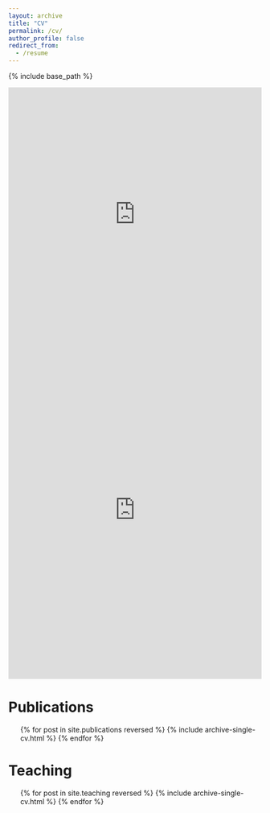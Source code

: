 ```yaml
---
layout: archive
title: "CV"
permalink: /cv/
author_profile: false
redirect_from:
  - /resume
---
```


{% include base_path %}

<div style="position: relative; padding-bottom: 100%; height: 0; overflow: hidden;">
  <iframe src="https://drive.google.com/file/d/1OLf0gRn0Xkqmmx60YfKaaBy0AZDL8sCE/preview" frameborder="0" style="position: absolute; top: 0; left: 0; width: 100%; height: 100%;" allowfullscreen></iframe>
</div>

<div style="position: relative; padding-bottom: 133.33%; height: 0; overflow: hidden;">
  <iframe src="https://drive.google.com/file/d/1OLf0gRn0Xkqmmx60YfKaaBy0AZDL8sCE/preview" frameborder="0" style="position: absolute; top: 0; left: 0; width: 100%; height: 100%;" allowfullscreen></iframe>
</div>

<!-- ![hanjunpark_cv](/images/hanjunpark_20240712cv_final-1.png) -->

Publications
======
  <ul>{% for post in site.publications reversed %}
    {% include archive-single-cv.html %}
  {% endfor %}</ul>

  
Teaching
======
  <ul>{% for post in site.teaching reversed %}
    {% include archive-single-cv.html %}
  {% endfor %}</ul>
  
